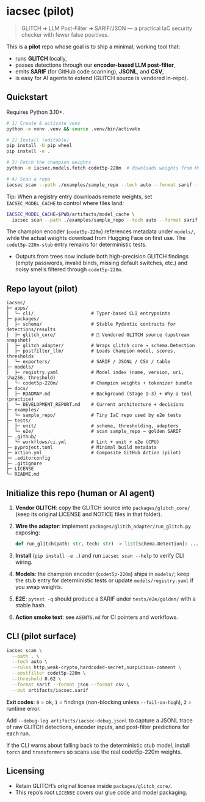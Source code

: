 # iacsec (pilot)

> GLITCH ➜ LLM Post-Filter ➜ SARIF/JSON — a practical IaC security checker with fewer false positives.

This is a **pilot** repo whose goal is to ship a minimal, working tool that:
- runs **GLITCH** locally,
- passes detections through our **encoder-based LLM post-filter**,
- emits **SARIF** (for GitHub code scanning), **JSONL**, and **CSV**,
- is easy for AI agents to extend (GLITCH source is vendored in-repo).

## Quickstart

Requires Python 3.10+.

```bash
# 1) Create & activate venv
python -m venv .venv && source .venv/bin/activate

# 2) Install (editable)
pip install -U pip wheel
pip install -e .

# 3) Fetch the champion weights
python -m iacsec.models.fetch codet5p-220m  # downloads weights from Hugging Face

# 4) Scan a repo
iacsec scan --path ./examples/sample_repo --tech auto --format sarif --out artifacts/iacsec.sarif
```

Tip: When a registry entry downloads remote weights, set `IACSEC_MODEL_CACHE` to control where files land:

```bash
IACSEC_MODEL_CACHE=$PWD/artifacts/model_cache \
  iacsec scan --path ./examples/sample_repo --tech auto --format sarif --out artifacts/iacsec.sarif
```

The champion encoder (`codet5p-220m`) references metadata under `models/`, while the actual weights download from Hugging Face on first use. The `codet5p-220m-stub` entry remains for deterministic tests.

- Outputs from trees now include both high-precision GLITCH findings (empty passwords, invalid binds, missing default switches, etc.) and noisy smells filtered through `codet5p-220m`.

## Repo layout (pilot)

```
iacsec/
├─ apps/
│  └─ cli/                     # Typer-based CLI entrypoints
├─ packages/
│  ├─ schema/                  # Stable Pydantic contracts for detections/results
│  ├─ glitch_core/             # 🚨 Vendored GLITCH source (upstream snapshot)
│  ├─ glitch_adapter/          # Wraps glitch_core → schema.Detection
│  ├─ postfilter_llm/          # Loads champion model, scores, thresholds
│  └─ exporters/               # SARIF / JSONL / CSV / table
├─ models/
│  ├─ registry.yaml            # Model index (name, version, uri, sha256, threshold)
│  └─ codet5p-220m/            # Champion weights + tokenizer bundle
├─ docs/
│  ├─ ROADMAP.md               # Background (Stage 1–3) + Why a tool (practice)
│  └─ DEVELOPMENT_REPORT.md    # Current architecture + decisions
├─ examples/
│  └─ sample_repo/             # Tiny IaC repo used by e2e tests
├─ tests/
│  ├─ unit/                    # schema, thresholding, adapters
│  └─ e2e/                     # scan sample_repo → golden SARIF
├─ .github/
│  └─ workflows/ci.yml         # Lint + unit + e2e (CPU)
├─ pyproject.toml              # Minimal build metadata
├─ action.yml                  # Composite GitHub Action (pilot)
├─ .editorconfig
├─ .gitignore
├─ LICENSE
└─ README.md
```

## Initialize this repo (human or AI agent)

1. **Vendor GLITCH**: copy the GLITCH source into `packages/glitch_core/` (keep its original LICENSE and NOTICE files in that folder).
2. **Wire the adapter**: implement `packages/glitch_adapter/run_glitch.py` exposing:

   ```python
   def run_glitch(path: str, tech: str) -> list[schema.Detection]: ...
   ```
3. **Install** (`pip install -e .`) and run `iacsec scan --help` to verify CLI wiring.
4. **Models**: the champion encoder (`codet5p-220m`) ships in `models/`; keep the stub entry for deterministic tests or update `models/registry.yaml` if you swap weights.
5. **E2E**: `pytest -q` should produce a SARIF under `tests/e2e/golden/` with a stable hash.
6. **Action smoke test**: see `AGENTS.md` for CI pointers and workflows.

## CLI (pilot surface)

```bash
iacsec scan \
  --path . \
  --tech auto \
  --rules http,weak-crypto,hardcoded-secret,suspicious-comment \
  --postfilter codet5p-220m \
  --threshold 0.62 \
  --format sarif --format json --format csv \
  --out artifacts/iacsec.sarif
```

**Exit codes**: `0` = ok, `1` = findings (non-blocking unless `--fail-on-high`), `2` = runtime error.

Add `--debug-log artifacts/iacsec-debug.jsonl` to capture a JSONL trace of raw GLITCH detections, encoder inputs, and post-filter predictions for each run.

If the CLI warns about falling back to the deterministic stub model, install `torch` and `transformers` so scans use the real codet5p-220m weights.

## Licensing

* Retain GLITCH’s original license inside `packages/glitch_core/`.
* This repo’s root `LICENSE` covers our glue code and model packaging.
